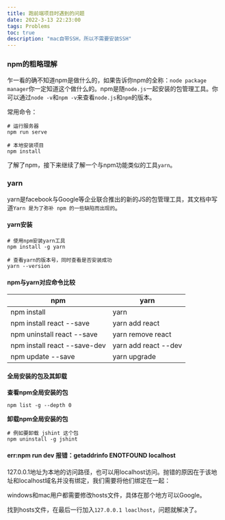 ```yaml
---
title: 跑前端项目时遇到的问题
date: 2022-3-13 22:23:00
tags: Problems
toc: true
description: "mac自带SSH，所以不需要安装SSH"
---
```




### npm的粗略理解

乍一看的确不知道npm是做什么的，如果告诉你npm的全称：`node package manager`你一定知道这个做什么的。npm是随`node.js`一起安装的包管理工具。你可以通过`node -v`和`npm -v`来查看`node.js`和`npm`的版本。

常用命令：

```shell
# 运行服务器
npm run serve

# 本地安装项目
npm install
```

了解了npm，接下来继续了解一个与npm功能类似的工具`yarn`。



### yarn

yarn是facebook与Google等企业联合推出的新的JS的包管理工具，其文档中写道`Yarn 是为了弥补 npm 的一些缺陷而出现的`。



#### yarn安装

```shell
# 使用npm安装yarn工具
npm install -g yarn

# 查看yarn的版本号，同时查看是否安装成功
yarn --version
```



#### npm与yarn对应命令比较

| **npm**                      | yarn                 |
| ---------------------------- | -------------------- |
| npm install                  | yarn                 |
| npm install react --save     | yarn add react       |
| npm uninstall react --save   | yarn remove react    |
| npm install react --save-dev | yarn add react --dev |
| npm update --save            | yarn upgrade         |



#### 全局安装的包及其卸载

**查看npm全局安装的包**

```shell
npm list -g --depth 0
```

**卸载npm全局安装的包**

```shell
# 例如要卸载 jshint 这个包
npm uninstall -g jshint
```



#### err:npm run dev 报错：getaddrinfo ENOTFOUND localhost

127.0.0.1地址为本地的访问路径，也可以用localhost访问。抛错的原因在于该地址和localhost域名并没有绑定，我们需要将他们绑定在一起：

windows和mac用户都需要修改hosts文件，具体在那个地方可以Google。

找到hosts文件，在最后一行加入`127.0.0.1 loaclhost`，问题就解决了。
